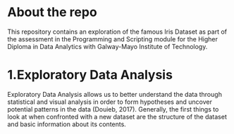 # About the repo

This repository contains an exploration of the famous Iris Dataset as part of the assessment in the Programming and Scripting module for the Higher Diploma in Data Analytics with Galway-Mayo Institute of Technology.


# 1.Exploratory Data Analysis

Exploratory Data Analysis allows us to better understand the data through statistical and visual analysis in order to form hypotheses and uncover potential patterns in the data (Douieb, 2017). Generally, the first things to look at when confronted with a new dataset are the structure of the dataset and basic information about its contents.


 
